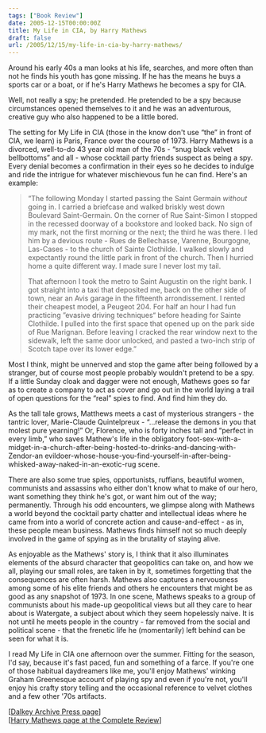 ```yaml
---
tags: ["Book Review"]
date: 2005-12-15T00:00:00Z
title: My Life in CIA, by Harry Mathews
draft: false
url: /2005/12/15/my-life-in-cia-by-harry-mathews/
---
```


Around his early 40s a man looks at his life, searches, and more often than not he finds his youth has gone missing. If he has the means he buys a sports car or a boat, or if he's Harry Mathews he becomes a spy for CIA.

Well, not really a spy; he pretended. He pretended to be a spy because circumstances opened themselves to it and he was an adventurous, creative guy who also happened to be a little bored.

The setting for My Life in CIA (those in the know don't use “the” in front of CIA, we learn) is Paris, France over the course of 1973. Harry Mathews is a divorced, well-to-do 43 year old man of the 70s - “snug black velvet bellbottoms” and all - whose cocktail party friends suspect as being a spy. Every denial becomes a confirmation in their eyes so he decides to indulge and ride the intrigue for whatever mischievous fun he can find. Here's an example:

> “The following Monday I started passing the Saint Germain _without_ going in. I carried a briefcase and walked briskly west down Boulevard Saint-Germain. On the corner of Rue Saint-Simon I stopped in the recessed doorway of a bookstore and looked back. No sign of my mark, not the first morning or the next; the third he was there. I led him by a devious route - Rues de Bellechasse, Varenne, Bourgogne, Las-Cases - to the church of Sainte Clothilde. I walked slowly and expectantly round the little park in front of the church. Then I hurried home a quite different way. I made sure I never lost my tail.
>
> That afternoon I took the metro to Saint Augustin on the right bank. I got straight into a taxi that deposited me, back on the other side of town, near an Avis garage in the fifteenth arrondissement. I rented their cheapest model, a Peugeot 204. For half an hour I had fun practicing ”evasive driving techniques“ before heading for Sainte Clothilde. I pulled into the first space that opened up on the park side of Rue Marignan. Before leaving I cracked the rear window next to the sidewalk, left the same door unlocked, and pasted a two-inch strip of Scotch tape over its lower edge.”

Most I think, might be unnerved and stop the game after being followed by a stranger, but of course most people probably wouldn't pretend to be a spy. If a little Sunday cloak and dagger were not enough, Mathews goes so far as to create a company to act as cover and go out in the world laying a trail of open questions for the “real” spies to find. And find him they do.

As the tall tale grows, Matthews meets a cast of mysterious strangers - the tantric lover, Marie-Claude Quintelpreux - “...release the demons in you that molest pure yearning!” Or, Florence, who is forty inches tall and “perfect in every limb,” who saves Mathew's life in the obligatory foot-sex-with-a-midget-in-a-church-after-being-hosted-to-drinks-and-dancing-with-Zendor-an evildoer-whose-house-you-find-yourself-in-after-being-whisked-away-naked-in-an-exotic-rug scene.

There are also some true spies, opportunists, ruffians, beautiful women, communists and assassins who either don't know what to make of our hero, want something they think he's got, or want him out of the way; permanently. Through his odd encounters, we glimpse along with Mathews a world beyond the cocktail party chatter and intellectual ideas where he came from into a world of concrete action and cause-and-effect - as in, these people mean business. Mathews finds himself not so much deeply involved in the game of spying as in the brutality of staying alive.

As enjoyable as the Mathews' story is, I think that it also illuminates elements of the absurd character that geopolitics can take on, and how we all, playing our small roles, are taken in by it, sometimes forgetting that the consequences are often harsh. Mathews also captures a nervousness among some of his elite friends and others he encounters that might be as good as any snapshot of 1973. In one scene, Mathews speaks to a group of communists about his made-up geopolitical views but all they care to hear about is Watergate, a subject about which they seem hopelessly naive. It is not until he meets people in the country - far removed from the social and political scene - that the frenetic life he (momentarily) left behind can be seen for what it is.

I read My Life in CIA one afternoon over the summer. Fitting for the season, I'd say, because it's fast paced, fun and something of a farce. If you're one of those habitual daydreamers like me, you'll enjoy Mathews' winking Graham Greenesque account of playing spy and even if you're not, you'll enjoy his crafty story telling and the occasional reference to velvet clothes and a few other '70s artifacts.

\[[Dalkey Archive Press page](http://www.centerforbookculture.org/dalkey/backlist/mathews.html#my%20life)\]  
\[[Harry Mathews page at the Complete Review](http://www.complete-review.com/authors/mathewsh.htm)\]
